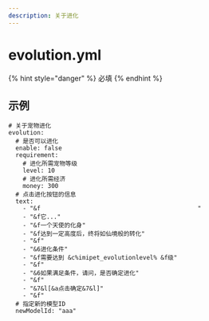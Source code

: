 ```yaml
---
description: 关于进化
---
```


# evolution.yml

{% hint style="danger" %}
必填
{% endhint %}

## 示例

```text
# 关于宠物进化
evolution:
  # 是否可以进化
  enable: false
  requirement:
    # 进化所需宠物等级
    level: 10
    # 进化所需经济
    money: 300
  # 点击进化按钮的信息
  text:
    - "&f                                            "
    - "&f它..."
    - "&f一个天使的化身"
    - "&f达到一定高度后，终将如仙境般的转化"
    - "&f"
    - "&6进化条件"
    - "&f需要达到 &c%imipet_evolutionlevel% &f级"
    - "&f"
    - "&6如果满足条件，请问，是否确定进化"
    - "&f"
    - "&7&l[&a点击确定&7&l]"
    - "&f"
  # 指定新的模型ID
  newModelId: "aaa"
```



